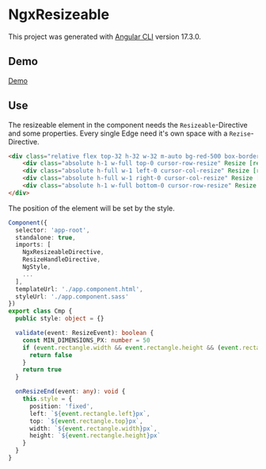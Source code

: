 # NgxResizeable

This project was generated with [Angular CLI](https://github.com/angular/angular-cli) version 17.3.0.

## Demo

[Demo](https://christophhu.github.io/ngx-resizeable/)

## Use

The resizeable element in the component needs the `Resizeable`-Directive and some properties. Every single Edge need it's own space with a `Rezise`-Directive.
```html
<div class="relative flex top-32 h-32 w-32 m-auto bg-red-500 box-border" [ngStyle]="style" Resizeable [validateResize]="validate" [enableGhostResize]="true" [resizeSnapGrid]="{ left: 50, right: 50 }" (resizeEnd)="onResizeEnd($event)">
    <div class="absolute h-1 w-full top-0 cursor-row-resize" Resize [resizeEdges]="{ top: true }"></div>
    <div class="absolute h-full w-1 left-0 cursor-col-resize" Resize [resizeEdges]="{ left: true }"></div>
    <div class="absolute h-full w-1 right-0 cursor-col-resize" Resize [resizeEdges]="{ right: true }"></div>
    <div class="absolute h-1 w-full bottom-0 cursor-row-resize" Resize [resizeEdges]="{ bottom: true }"></div>
</div>
```

The position of the element will be set by the style.
```typescript
Component({
  selector: 'app-root',
  standalone: true,
  imports: [
    NgxResizeableDirective,
    ResizeHandleDirective,
    NgStyle,
    ...
  ],
  templateUrl: './app.component.html',
  styleUrl: './app.component.sass'
})
export class Cmp {
  public style: object = {}

  validate(event: ResizeEvent): boolean {
    const MIN_DIMENSIONS_PX: number = 50
    if (event.rectangle.width && event.rectangle.height && (event.rectangle.width < MIN_DIMENSIONS_PX || event.rectangle.height < MIN_DIMENSIONS_PX)) {
      return false
    }
    return true
  }

  onResizeEnd(event: any): void {
    this.style = {
      position: 'fixed',
      left: `${event.rectangle.left}px`,
      top: `${event.rectangle.top}px`,
      width: `${event.rectangle.width}px`,
      height: `${event.rectangle.height}px`
    }
  }
}
``` 